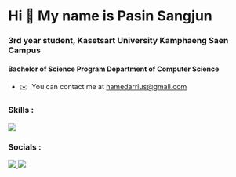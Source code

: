 <h1 align="left">Hi 👋 My name is Pasin Sangjun</h1>
<h3 align="left">3rd year student, Kasetsart University Kamphaeng Saen Campus</h3>
<h4 align="left">Bachelor of Science Program Department of Computer Science</h4>

* ✉️  You can contact me at [namedarrius@gmail.com](mailto:namedarrius@gmail.com)

### Skills :

<p align="left">
  <a href="https://skillicons.dev">
    <img src="https://skillicons.dev/icons?i=c,cs,cpp,java,js,html,py,react,mysql" />
  </a>
</p>

### Socials :

<p align="left">
  <a href="https://www.instagram.com/namesangjun_/">
    <img src="https://skillicons.dev/icons?i=instagram" />
  </a>
    <a href="https://discord.com/users/428507916031754240">
    <img src="https://skillicons.dev/icons?i=discord" />
  </a>
</p></p>

